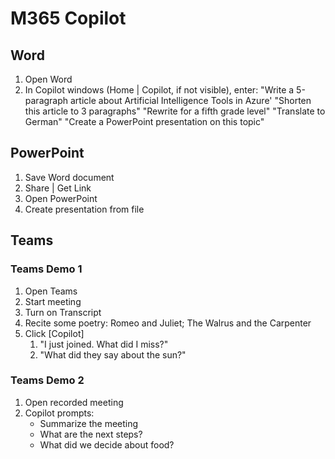 # M365 Copilot

## Word

1. Open Word
2. In Copilot windows (Home | Copilot, if not visible), enter:
"Write a 5-paragraph article about Artificial Intelligence Tools in Azure'
"Shorten this article to 3 paragraphs"
"Rewrite for a fifth grade level"
"Translate to German"
"Create a PowerPoint presentation on this topic"

## PowerPoint

1. Save Word document
2. Share | Get Link
3. Open PowerPoint
4. Create presentation from file

## Teams

### Teams Demo 1

1. Open Teams
2. Start meeting
3. Turn on Transcript
4. Recite some poetry: Romeo and Juliet; The Walrus and the Carpenter
5. Click [Copilot]
   1. "I just joined. What did I miss?"
   2. "What did they say about the sun?"

### Teams Demo 2

1. Open recorded meeting
1. Copilot prompts:
   - Summarize the meeting
   - What are the next steps?
   - What did we decide about food?
